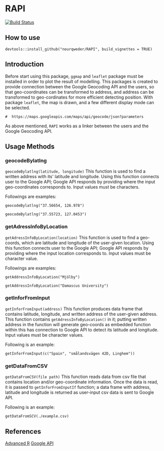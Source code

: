 # RAPI
[![Build Status](https://travis-ci.com/nourqweder/RAPI.svg?branch=master)](https://travis-ci.com/nourqweder/RAPI)


## How to use

```{r installation, eval = FALSE}
devtools::install_github("nourqweder/RAPI", build_vignettes = TRUE)
```


## Introduction
Before start using this package, `ggmap` and `leaflet` package must be installed in order to plot the result of modelling. This packages is created to provide connection between the Google Geocoding API and the users, so that geo-coordinates can be transformed to address, and address can be transformed to geo-cordinates for more efficient detecting position.  With package `leaflet`, the map is drawn, and a few different display mode can be selected.


```{r, eval = FALSE}
#  https://maps.googleapis.com/maps/api/geocode/json?parameters
```

As above mentioned, `RAPI` works as a  linker between the users and the Google Geocoding API. 


## Usage Methods

### geocodeBylatlng
`geocodeBylatlng(latitude, longitude)` This function is used to find a written address with its' latitude and longitude. Using this function connects user to the Google API; Google API responds by providing where the input geo-coordinates corresponds to. Input values must be characters.
 
 Followings are examples:
 
`geocodeBylatlng("37.56654, 126.978")`

`geocodeBylatlng("37.55723, 127.0453")`


### getAdressInfoByLocation
 `getAdressInfoByLocation(location)` This function is used to find a geo-coords, which are latitude and longitude of the user-given location. Using this function connects user to the Google API; Google API responds by providing where the input location corresponds to. Input values must be character value.
 
 Followings are examples:
 
`getAddressInfoByLocation("Mjölby")`
 
`getAddressInfoByLocation("Damascus University")`

### getInforFromInput
`getInforFromInput(address)` This function produces data frame that contains latitude, longitude, and written address of the user-given address. This function contains `getAdressInfoByLocation()` in it; putting written address in the function will generate geo-coords as embedded function within this has connection to Google API to detect its latitude and longitude. Input values must be character values.

 Following is an example:
 
`getInforFromInput(c("Spain", "smålandsvägen 42D, Linghem"))`

### getDataFromCSV
`getDataFromCSV(file path)` This function reads data from csv file that contains location and/or geo-coordinate information. Once the data is read, it is passed to `getInforFromInputIf` function; a data frame with address, latitude and longitude is returned as user-input csv data is sent to Google API.

 Following is an example:
 
`getDataFromSCV(./example.csv)`

## References 
[Advanced R](http://adv-r.had.co.nz/R5.html)
[Google API](https://developers.google.com/maps/documentation/geocoding/intro)
